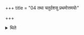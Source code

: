 +++
title = "04 तथा चतुर्दशसु प्रथमोत्तमयोः"

+++

<details><summary>थिते</summary>

4. Similarly if fourteen (scoops are taken the acts of taking and offering the last two are done simultaneously).  
</details>
